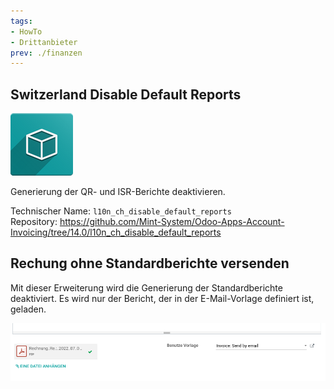 ```yaml
---
tags:
- HowTo
- Drittanbieter
prev: ./finanzen
---
```

## Switzerland Disable Default Reports
![icon_oms_box](assets/icon_oms_box.png)

Generierung der QR- und ISR-Berichte deaktivieren.

Technischer Name: `l10n_ch_disable_default_reports`\
Repository: <https://github.com/Mint-System/Odoo-Apps-Account-Invoicing/tree/14.0/l10n_ch_disable_default_reports>

## Rechung ohne Standardberichte versenden

Mit dieser Erweiterung wird die Generierung der Standardberichte deaktiviert. Es wird nur der Bericht, der in der E-Mail-Vorlage definiert ist, geladen.

![](assets/Switzerland%20Disable%20Default%20Reports.png)